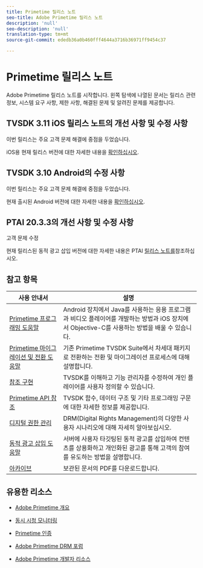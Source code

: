 ```yaml
---
title: Primetime 릴리스 노트
seo-title: Adobe Primetime 릴리스 노트
description: 'null'
seo-description: 'null'
translation-type: tm+mt
source-git-commit: ededb36a0b460fff4644a3716b36971ff9454c37

---
```



# Primetime 릴리스 노트

Adobe Primetime 릴리스 노트를 시작합니다. 왼쪽 탐색에 나열된 문서는 릴리스 관련 정보, 시스템 요구 사항, 제한 사항, 해결된 문제 및 알려진 문제를 제공합니다.

## TVSDK 3.11 iOS 릴리스 노트의 개선 사항 및 수정 사항

이번 릴리스는 주요 고객 문제 해결에 중점을 두었습니다.

iOS용 현재 릴리스 버전에 대한 자세한 내용을 [확인하십시오](../release-notes/tvsdk-3x-ios.md).

## TVSDK 3.10 Android의 수정 사항

이번 릴리스는 주요 고객 문제 해결에 중점을 두었습니다.

현재 출시된 Android 버전에 대한 자세한 내용을 [확인하십시오](../release-notes/tvsdk-3x-android.md).

## PTAI 20.3.3의 개선 사항 및 수정 사항

고객 문제 수정

현재 릴리스된 동적 광고 삽입 버전에 대한 자세한 내용은 PTAI [릴리스 노트를](ptai-19x-release-notes.md)참조하십시오.

## 참고 항목

| 사용 안내서 | 설명 |
|--- |--- |
| [Primetime 프로그래밍 도움말](/help/programming/home.md) | Android 장치에서 Java를 사용하는 응용 프로그램과 비디오 플레이어를 개발하는 방법과 iOS 장치에서 Objective-C를 사용하는 방법을 배울 수 있습니다. |
| [Primetime 마이그레이션 및 전환 도움말](/help/migration-guides/home.md) | 기존 Primetime TVSDK Suite에서 차세대 패키지로 전환하는 전환 및 마이그레이션 프로세스에 대해 설명합니다. |
| [참조 구현](/help/android-reference-implementation/home.md) | TVSDK를 이해하고 기능 관리자를 수정하여 개인 플레이어를 사용자 정의할 수 있습니다. |
| [Primetime API 참조](/help/reference/api-references.md) | TVSDK 함수, 데이터 구조 및 기타 프로그래밍 구문에 대한 자세한 정보를 제공합니다. |
| [디지털 권한 관리](/help/digital-rights-management/home.md) | DRM(Digital Rights Management)의 다양한 사용자 시나리오에 대해 자세히 알아보십시오. |
| [동적 광고 삽입 도움말](/help/dynamic-ad-insertion/home.md) | 서버에 사용자 타깃팅된 동적 광고를 삽입하여 컨텐츠를 상용화하고 개인화된 광고를 통해 고객의 참여를 유도하는 방법을 설명합니다. |
| [아카이브](https://helpx.adobe.com/primetime/archives.html) | 보관된 문서의 PDF를 다운로드합니다. |

## 유용한 리소스

* [Adobe Primetime 개요](https://www.adobe.com/in/marketing/primetime.html)

* [동시 시청 모니터링](https://tve.helpdocsonline.com/concurrency-monitoring-introduction)

* [Primetime 인증](https://tve.helpdocsonline.com/home)

* [Adobe Primetime DRM 포럼](https://forums.adobe.com/community/adobe_access)

* [Adobe Primetime 개발자 리소스](https://www.adobe.com/devnet/primetime.html)
